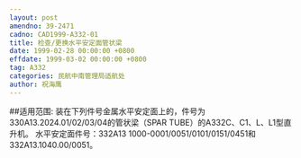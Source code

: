 ```yaml
---
layout: post
amendno: 39-2471
cadno: CAD1999-A332-01
title: 检查/更换水平安定面管状梁
date: 1999-02-28 00:00:00 +0800
effdate: 1999-03-02 00:00:00 +0800
tag: A332
categories: 民航中南管理局适航处
author: 祝海鹰
---
```


##适用范围:
装在下列件号金属水平安定面上的，件号为330A13.2024.01/02/03/04的管状梁（SPAR TUBE）的A332C、C1、L、L1型直升机。
水平安定面件号：332A13 1000-0001/0051/0101/0151/0451和332A13.1040.00/0051。

